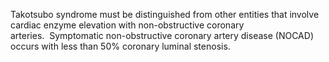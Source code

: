 Takotsubo syndrome must be distinguished from other entities that involve cardiac enzyme elevation with non-obstructive coronary arteries.  Symptomatic non-obstructive coronary artery disease (NOCAD) occurs with less than 50% coronary luminal stenosis.